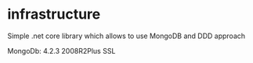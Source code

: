 # infrastructure
Simple .net core library which allows to use MongoDB and DDD approach

MongoDb: 4.2.3 2008R2Plus SSL
